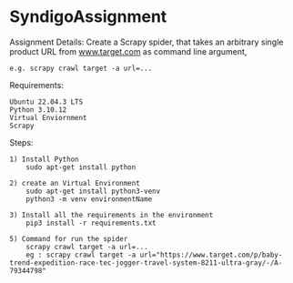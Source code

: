 # SyndigoAssignment

Assignment Details:
    Create a Scrapy spider, that takes an arbitrary single product URL from www.target.com as command line argument,
    
    e.g. scrapy crawl target -a url=...




Requirements:
  
    Ubuntu 22.04.3 LTS
    Python 3.10.12
    Virtual Enviornment
    Scrapy

Steps:

	1) Install Python
    	sudo apt-get install python

	2) create an Virtual Environment
    	sudo apt-get install python3-venv
    	python3 -m venv environmentName

	3) Install all the requirements in the environment
    	pip3 install -r requirements.txt

	5) Command for run the spider
    	scrapy crawl target -a url=...
        eg : scrapy crawl target -a url="https://www.target.com/p/baby-trend-expedition-race-tec-jogger-travel-system-8211-ultra-gray/-/A-79344798"
